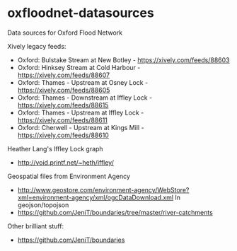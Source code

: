 oxfloodnet-datasources
======================

Data sources for Oxford Flood Network


Xively legacy feeds:
* Oxford: Bulstake Stream at New Botley - https://xively.com/feeds/88603
* Oxford: Hinksey Stream at Cold Harbour - https://xively.com/feeds/88607
* Oxford: Thames - Upstream at Osney Lock - https://xively.com/feeds/88605
* Oxford: Thames - Downstream at Iffley Lock - https://xively.com/feeds/88615
* Oxford: Thames - Upstream at Iffley Lock - https://xively.com/feeds/88611
* Oxford: Cherwell - Upstream at Kings Mill - https://xively.com/feeds/88610

Heather Lang's Iffley Lock graph
* http://void.printf.net/~heth/iffley/

Geospatial files from Environment Agency
* http://www.geostore.com/environment-agency/WebStore?xml=environment-agency/xml/ogcDataDownload.xml
In geojson/topojson
* https://github.com/JeniT/boundaries/tree/master/river-catchments

Other brilliant stuff: 
* https://github.com/JeniT/boundaries
